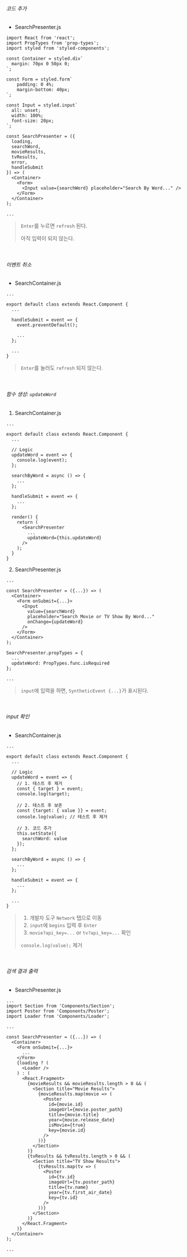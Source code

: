 ###### 코드 추가

- SearchPresenter.js

```react
import React from 'react';
import PropTypes from 'prop-types';
import styled from 'styled-components';

const Container = styled.div`
  margin: 70px 0 50px 0;
`;

const Form = styled.form`
	padding: 0 4%;
	margin-bottom: 40px;
`;

const Input = styled.input`
  all: unset;
  width: 100%;
  font-size: 20px;
`;

const SearchPresenter = ({
  loading,
  searchWord,
  movieResults,
  tvResults,
  error,
  handleSubmit
}) => (
  <Container>
    <Form>
      <Input value={searchWord} placeholder="Search By Word..." />
    </Form>
  </Container>
);

...
```

> `Enter`를 누르면 `refresh` 된다.
>
> 아직 입력이 되지 않는다.

<br>

###### 이벤트 취소

- SearchContainer.js

```react
...

export default class extends React.Component {
  ...

  handleSubmit = event => {
    event.preventDefault();

    ...
  };

  ...
}
```

> `Enter`를 눌러도 `refresh` 되지 않는다.

<br>

###### 함수 생성: `updateWord`

1. SearchContainer.js

```react
...

export default class extends React.Component {
  ...

  // Logic
  updateWord = event => {
    console.log(event);
  };

  searchByWord = async () => {
    ...
  };

  handleSubmit = event => {
    ...
  };

  render() {
    return (
      <SearchPresenter
        ...
        updateWord={this.updateWord}
      />
    );
  }
}
```

2. SearchPresenter.js

```react
...

const SearchPresenter = ({...}) => (
  <Container>
    <Form onSubmit={...}>
      <Input
        value={searchWord}
        placeholder="Search Movie or TV Show By Word..."
        onChange={updateWord}
      />
    </Form>
  </Container>
);

SearchPresenter.propTypes = {
  ...
  updateWord: PropTypes.func.isRequired
};

...
```

> `input`에 입력을 하면, `SyntheticEvent {...}`가 표시된다.

<br>

###### input 확인

- SearchContainer.js

```react
...

export default class extends React.Component {
  ...

  // Logic
  updateWord = event => {
    // 1. 테스트 후 제거
    const { target } = event;
    console.log(target);

    // 2. 테스트 후 보존
    const {target: { value }} = event;
    console.log(value);	// 테스트 후 제거

    // 3. 코드 추가
    this.setState({
      searchWord: value
    });
  };

  searchByWord = async () => {
    ...
  };

  handleSubmit = event => {
    ...
  };

  ...
}
```

> 1. 개발자 도구 `Network` 탭으로 이동
> 2. `input`에 `begins` 입력 후 `Enter`
> 3. `movie?api_key=...` or `tv?api_key=...` 확인
>
> ``console.log(value);`` 제거

<br>

###### 검색 결과 출력

- SearchPresenter.js

```react
...
import Section from 'Components/Section';
import Poster from 'Components/Poster';
import Loader from 'Components/Loader';

...

const SearchPresenter = ({...}) => (
  <Container>
    <Form onSubmit={...}>
      ...
    </Form>
    {loading ? (
      <Loader />
    ) : (
      <React.Fragment>
        {movieResults && movieResults.length > 0 && (
          <Section title="Movie Results">
            {movieResults.map(movie => (
              <Poster
                id={movie.id}
                imageUrl={movie.poster_path}
                title={movie.title}
                year={movie.release_date}
                isMovie={true}
                key={movie.id}
              />
            ))}
          </Section>
        )}
        {tvResults && tvResults.length > 0 && (
          <Section title="TV Show Results">
            {tvResults.map(tv => (
              <Poster
                id={tv.id}
                imageUrl={tv.poster_path}
                title={tv.name}
                year={tv.first_air_date}
                key={tv.id}
              />
            ))}
          </Section>
        )}
      </React.Fragment>
    )}
  </Container>
);

...
```

<br>

<br>